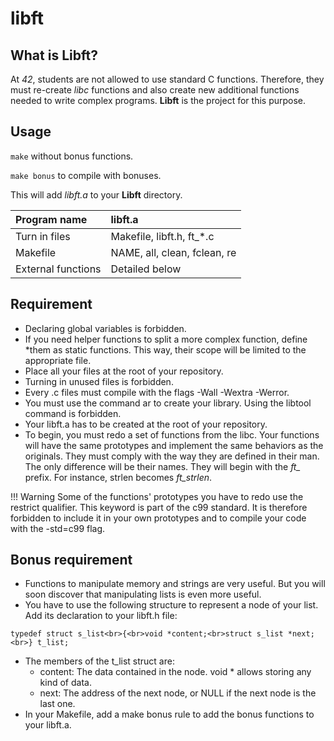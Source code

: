 # libft

## What is Libft?

At _42_, students are not allowed to use standard C functions. Therefore, they must re-create _libc_ functions and also create new additional functions needed to write complex programs. __Libft__ is the project for this purpose.

## Usage

```make``` without bonus functions.

```make bonus``` to compile with bonuses.

This will add _libft.a_ to your __Libft__ directory.

| Program name | libft.a |
| :--- | :--- |
| Turn in files | Makefile, libft.h, ft_*.c |
| Makefile | NAME, all, clean, fclean, re |
| External functions | Detailed below |

## Requirement
* Declaring global variables is forbidden.
* If you need helper functions to split a more complex function, define *them as static functions. This way, their scope will be limited to the appropriate file.
* Place all your files at the root of your repository.
* Turning in unused files is forbidden.
* Every .c files must compile with the flags -Wall -Wextra -Werror.
* You must use the command ar to create your library. Using the libtool command is forbidden.
* Your libft.a has to be created at the root of your repository.
* To begin, you must redo a set of functions from the libc. Your functions will have the same prototypes and implement the same behaviors as the originals. They must comply with the way they are defined in their man. The only difference will be their names. They will begin with the _ft\__ prefix. For instance, strlen becomes _ft\_strlen_.

!!! Warning
	Some of the functions' prototypes you have to redo use the restrict qualifier. This keyword is part of the c99 standard. It is therefore forbidden to include it in your own prototypes and to compile your code with the -std=c99 flag.

## Bonus requirement
* Functions to manipulate memory and strings are very useful. But you will soon discover that manipulating lists is even more useful. 
* You have to use the following structure to represent a node of your list. Add its declaration to your libft.h file:

``` typedef struct s_list<br>{<br>void *content;<br>struct s_list *next;<br>} t_list; ```

* The members of the t_list struct are:
	* content: The data contained in the node. void * allows storing any kind of data.
	* next: The address of the next node, or NULL if the next node is the last one.
* In your Makefile, add a make bonus rule to add the bonus functions to your libft.a.